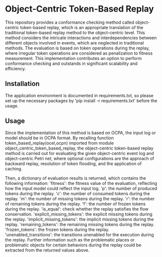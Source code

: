 # Object-Centric Token-Based Replay
This repository provides a conformance checking method called object-centric token-based replay, which is an appropriate translation of the traditional token-based replay method to the object-centric level. This method considers the intricate interactions and interdependencies between different objects involved in events, which are neglected in traditional methods. The evaluation is based on token operations during the replay, where irregular token operations are considered as penalization to fitness measurement. This implementation contributes an option to perform conformance checking and outstands in significant scalability and efficiency.

## Installation
The application environment is documented in requirements.txt, so please set up the necessary packages by 'pip install -r requirements.txt' before the usage.

## Usage
Since the implementation of this method is based on OCPA, the input log or model should be in OCPA format. By recalling function token_based_replay(ocel,ocpn) imported from module object_centric_token_based_replay, the object-centric token-based replay method is carried out for evaluating the given object-centric event log and object-centric Petri net, where optional configurations are the approach of backward replay, resolution of token flooding, and the application of caching.

Then, a dictionary of evaluation results is returned, which contains the following information:
'fitness': the fitness value of the evaluation, reflecting how the input model could reflect the input log.
'p': the number of produced tokens during the replay.
'c': the number of consumed tokens during the replay.
'm': the number of missing tokens during the replay.
'r': the number of remaining tokens during the replay.
'f': the number of frozen tokens during the replay.
'is_equal': check whether the replay satisfies the flow conservation.
'explicit_missing_tokens': the explicit missing tokens during the replay.
'implicit_missing_tokens': the implicit missing tokens during the replay.
'remaining_tokens': the remaining missing tokens during the replay.
'frozen_tokens': the frozen tokens during the replay.
'unenabled_transitions': the transitions unenabled for the execution during the replay.
Further information such as the problematic places or problematic objects for certain behaviors during the replay could be extracted from the returned values above.


